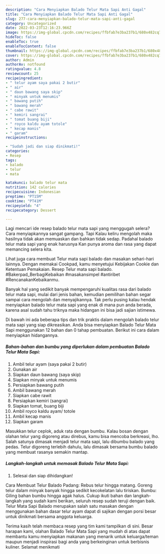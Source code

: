 ```yaml
---
description: "Cara Menyiapkan Balado Telur Mata Sapi Anti Gagal"
title: "Cara Menyiapkan Balado Telur Mata Sapi Anti Gagal"
slug: 277-cara-menyiapkan-balado-telur-mata-sapi-anti-gagal
category: Uncategorized
date: 2022-03-23T12:16:23.966Z
image: https://img-global.cpcdn.com/recipes/ffbfab7e3ba237b1/680x482cq70/balado-telur-mata-sapi-foto-resep-utama.jpg
hideToc: false
enableToc: true
enableTocContent: false
thumbnail: https://img-global.cpcdn.com/recipes/ffbfab7e3ba237b1/680x482cq70/balado-telur-mata-sapi-foto-resep-utama.jpg
cover: https://img-global.cpcdn.com/recipes/ffbfab7e3ba237b1/680x482cq70/balado-telur-mata-sapi-foto-resep-utama.jpg
author: Admin
authorAv: notfound
ratingvalue: 4.8
reviewcount: 25
recipeingredient:
- " telur ayam saya pakai 2 butir"
- " air"
- " daun bawang saya skip"
- " minyak untuk menumis"
- " bawang putih"
- " bawang merah"
- " cabe rawit"
- " kemiri sangrai"
- " tomat buang biji"
- " royco kaldu ayam totole"
- " kecap manis"
- " garam"
recipeinstructions:

- "Sudah jadi dan siap dinikmati!"
categories:
- Resep
tags:
- balado
- telur
- mata

katakunci: balado telur mata 
nutrition: 142 calories
recipecuisine: Indonesian
preptime: "PT15M"
cooktime: "PT41M"
recipeyield: "4"
recipecategory: Dessert

---
```



Lagi mencari ide resep balado telur mata sapi yang menggugah selera? Cara menyiapkannya sangat gampang. Tapi Kalau keliru mengolah maka hasilnya tidak akan memuaskan dan bahkan tidak sedap. Padahal balado telur mata sapi yang enak harusnya Kan punya aroma dan rasa yang dapat memancing selera kita.


Lihat juga cara membuat Telur mata sapi balado dan masakan sehari-hari lainnya. Dengan memakai Cookpad, kamu menyetujui Kebijakan Cookie dan Ketentuan Pemakaian. Resep Telur mata sapi balado. #Bakerpad_BerbagiKebaikan #masakansimpel #antiribet #RencanakanKebaikanmu.

Banyak hal yang sedikit banyak mempengaruhi kualitas rasa dari balado telur mata sapi, mulai dari jenis bahan, kemudian pemilihan bahan segar sampai cara mengolah dan menyajikannya. Tak perlu pusing kalau hendak menyiapkan balado telur mata sapi yang enak di mana pun anda berada, karena asal sudah tahu triknya maka hidangan ini bisa jadi sajian istimewa.


Di bawah ini ada beberapa tips dan trik praktis dalam mengolah balado telur mata sapi yang siap dikreasikan. Anda bisa menyiapkan Balado Telur Mata Sapi menggunakan 12 bahan dan 0 tahap pembuatan. Berikut ini cara dalam menyiapkan hidangannya.

<!--inarticleads1-->

##### Bahan-bahan dan bumbu yang diperlukan dalam pembuatan Balado Telur Mata Sapi:

1. Ambil  telur ayam (saya pakai 2 butir)
1. Gunakan  air
1. Siapkan  daun bawang (saya skip)
1. Siapkan  minyak untuk menumis
1. Persiapkan  bawang putih
1. Ambil  bawang merah
1. Siapkan  cabe rawit
1. Persiapkan  kemiri (sangrai)
1. Siapkan  tomat, buang biji
1. Ambil  royco kaldu ayam/ totole
1. Ambil  kecap manis
1. Siapkan  garam


Masukkan telur ceplok, aduk rata dengan bumbu. Kalau bosan dengan olahan telur yang digoreng atau direbus, kamu bisa mencoba berkreasi, lho. Salah satunya dimasak menjadi telur mata sapi, lalu dibumbu balado yang pedas. Telur digoreng terlebih dahulu, lalu dimasak bersama bumbu balado yang membuat rasanya semakin mantap. 

<!--inarticleads2-->

##### Langkah-langkah untuk memasak Balado Telur Mata Sapi:


1. Selesai dan siap dihidangkan!

Cara Membuat Telur Balado Padang: Rebus telur hingga matang. Goreng telur dalam minyak banyak hingga sedikit kecokelatan lalu tiriskan. Bumbu: Giling bahan bumbu hingga agak halus. Cukup ikuti bahan dan langkah-langkah yang sudah kami berikan, seluruh resep sudah teruji dengan baik. Telur Mata Sapi Balado merupakan salah satu masakan dengan menggunakan bahan dasar telur ayam dapat di sajikan dengan porsi besar untuk dinikmati bersama anggota keluarga. 

Terima kasih telah membaca resep yang tim kami tampilkan di sini. Besar harapan kami, olahan Balado Telur Mata Sapi yang mudah di atas dapat membantu kamu menyiapkan makanan yang menarik untuk keluarga/teman maupun menjadi inspirasi bagi anda yang berkeinginan untuk berbisnis kuliner. Selamat menikmati
